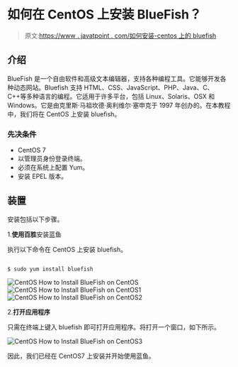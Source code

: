 # 如何在 CentOS 上安装 BlueFish？

> 原文:[https://www . javatpoint . com/如何安装-centos 上的 bluefish](https://www.javatpoint.com/how-to-install-bluefish-on-centos)

## 介绍

BlueFish 是一个自由软件和高级文本编辑器，支持各种编程工具。它能够开发各种动态网站。Bluefish 支持 HTML、CSS、JavaScript、PHP、Java、C、C++等多种语言的编程。它适用于许多平台，包括 Linux、Solaris、OSX 和 Windows。它是由克里斯·马祖坎德·奥利维尔·塞申克于 1997 年创办的。在本教程中，我们将在 CentOS 上安装 bluefish。

### 先决条件

*   CentOS 7
*   以管理员身份登录终端。
*   必须在系统上配置 Yum。
*   安装 EPEL 版本。

## 装置

安装包括以下步骤。

1.**使用百胜**安装蓝鱼

执行以下命令在 CentOS 上安装 bluefish。

```

$ sudo yum install bluefish 

```

![CentOS How to Install BlueFish on CentOS](../Images/e7d7b39076654a032a8b9b8a063adf91.png) ![CentOS How to Install BlueFish on CentOS1](../Images/302e61f0978b6233e730aa0873ff51a2.png) ![CentOS How to Install BlueFish on CentOS2](../Images/32d212ef7e173a8e32aab4a902d3b3d8.png)

2.**打开应用程序**

只需在终端上键入 bluefish 即可打开应用程序。将打开一个窗口，如下所示。

![CentOS How to Install BlueFish on CentOS3](../Images/c8e9e92c7c1358a0901e68d3a097be95.png)

因此，我们已经在 CentOS7 上安装并开始使用蓝鱼。